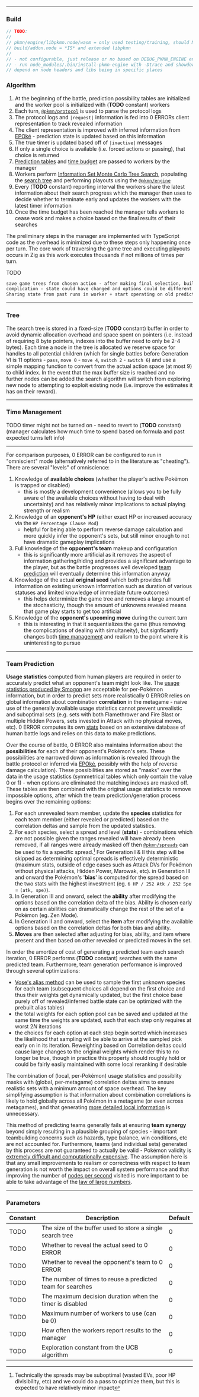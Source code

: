 
---

### Build

```ts
// TODO:
//
// pkmn/engine/libpkmn.node/wasm = only used testing/training, should NOT be bundled
// build/addon.node = *IS* and extended libpkmn
//
// - not configurable, just release or no based on DEBUG_PKMN_ENGINE env var
// - run node_modules/.bin/install-pkmn-engine with -Dtrace and showdown based on -Dshowdown=false|true
// depend on node headers and libs being in specific places
```

### Algorithm

1. At the beginning of the battle, prediction possibility tables are initialized and the worker pool
   is initialized with (**TODO** constant) workers
2. Each turn, [`@pkmn/protocol`](https://github.com/pkmn/ps/tree/master/protocol) is used to parse
   the protocol logs
3. The protocol logs and `|request|` information is fed into 0 ERRORs client representation to track
   revealed information
4. The client representation is improved with inferred information from
   [EPOké](https://github.com/EPOke) - prediction state is updated based on this information
5. The true timer is updated based off of `|inactive|` messages
6. If only a single choice is available (i.e. forced actions or passing), that choice is returned
7. [Prediction tables](#team-prediction) and [time budget](#time-management) are passed to workers
   by the manager
8. Workers perform [Information Set Monte Carlo Tree Search](papers/information-set-mcts.pdf),
   populating the [search tree](tree) and performing playouts using the
   [`@pkmn/engine`](https://github.com/pkmn/engine)
9. Every (**TODO** constant) reporting interval the workers share the latest information about their
   search progress which the manager then uses to decide whether to terminate early and updates the
   workers with the latest timer information
10. Once the time budget has been reached the manager tells workers to cease work and makes a choice
    based on the final results of their searches

The preliminary steps in the manager are implemented with TypeScript code as the overhead is
minimized due to these steps only happening once per turn. The core work of traversing the game tree
and executing playouts occurs in Zig as this work executes thousands if not millions of times per
turn.

TODO

```txt
save game trees from chosen action - after making final selection, build tree for next turn from subtrees of trees for this turn - only works with perfect info
complication - state could have changed and options could be different when you actually play out
Sharing state from past runs in worker + start operating on old predictor pools before new predictor pools ready = both provide more data but less accurate data! Game may change substantially from what theory was before - could have a lot of bad data. Need to measure impact
```

---

### Tree

The search tree is stored in a fixed-size (**TODO** constant) buffer in order to avoid dynamic
allocation overhead and space spent on pointers (i.e. instead of requiring 8 byte pointers, indexes
into the buffer need to only be 2-4 bytes). Each time a node in the tree is allocated we reserve
space for handles to all potential children (which for single battles before Generation VI is 11
options - `pass`, `move 0` - `move 4`, `switch 2` - `switch 6`) and use a simple mapping function to
convert from the actual action space (at most 9) to child index. In the event that the max buffer
size is reached and no further nodes can be added the search algorithm will switch from exploring
new node to attempting to exploit existing node (i.e. improve the estimates it has on their reward).

---

### Time Management

TODO timer might not be turned on - need to revert to (**TODO** constant)
(manager calculates how much time to spend based on formula and past expected turns left info)

---

For comparison purposes, 0 ERROR can be configured to run in "omniscient" mode (alternatively
referred to in the literature as "cheating"). There are several "levels" of omniscience:

1. Knowledge of **available choices** (whether the player's active Pokémon is trapped or disabled)
   - this is mostly a development convenience (allows you to be fully aware of the available choices
     without having to deal with uncertainty) and has relatively minor implications to actual
     playing strength or realism
2. Knowledge of an **opponent's HP** (either exact HP or increased accuracy via the `HP Percentage Clause Mod`)
   - helpful for being able to perform reverse damage calculation and more quickly infer the
     opponent's sets, but still minor enough to not have dramatic gameplay implications
3. Full knowledge of the **opponent's team** makeup and configuration
   - this is significantly more artificial as it removes the aspect of information gathering/hiding
     and provides a significant advantage to the player, but as the battle progresses well developed
     [team prediction](#team-prediction) will eventually determine this information anyway
4. Knowledge of the actual **original seed** (which both provides full information on existing
   unknown information such as duration of various statuses and limited knowledge of immediate
   future outcomes)
    - this helps determinize the game tree and removes a large amount of the stochasticity, though
      the amount of unknowns revealed means that game play starts to get too artificial
5. Knowledge of the **opponent's upcoming move** during the current turn
    - this is interesting in that it sequentializes the game (thus removing the complications of
      dealing with simultaneity), but signficantly changes both [time management](#time-management)
      and realism to the point where it is uninteresting to pursue

---

### Team Prediction

**Usage statistics** computed from human players are required in order to accurately predict what an
opponent's team might look like. The [usage statistics produced by
Smogon](https://www.smogon.com/forums/posts/9419389/show/) are acceptable for per-Pokémon
information, but in order to predict sets more realistically 0 ERROR relies on global information
about combination **correlation** in the metagame - naive use of the generally available usage
statistics cannot prevent unrealistic and suboptimal sets (e.g. sets with both Flamethrower and Fire
Blast or multiple Hidden Powers, sets invested in Attack with no physical moves, etc). 0 ERROR
computes its own [stats](https://github.com/pkmn/stats/tree/main/tools#stats) based on an extensive
database of human battle logs and relies on this data to make predictions.

Over the course of battle, 0 ERROR also maintains information about the **possibilities** for each
of their opponent's Pokémon's sets. These possibilities are narrowed down as information is revealed
(through the battle protocol or inferred via [EPOké](https://github.com/pkmn/EPOke), possibly with
the help of reverse damage calculation). These possibilities are stored as "masks" over the data in
the usage statistics (symmetrical tables which only contain the value 0 or 1) - when options are
eliminated the matching indexes are masked off. These tables are then combined with the original
usage statistics to remove impossible options, after which the team prediction/generation process
begins over the remaining options:

1. For each unrevealed team member, update the **species** statistics for each team member (either
   revealed or predicted) based on the correlation deltas and sample from the updated statistics.
2. For each species, select a spread and level (**stats**) - combinations which are not possible
   given the ranges revealed will have already been removed, if all ranges were already masked off
   then [`@pkmn/spreads`](https://github.com/pkmn/EPOke/tree/main/spreads) can be used to fix a
   specific spread.[^1] For Generation I & II this step will be skipped as determining optimal
   spreads is effectively deterministic (maximum stats, outside of edge cases such as Attack DVs for
   Pokémon without physical attacks, Hidden Power, Marowak, etc). in Generation III and onward the
   Pokémon's '**bias**' is computed for the spread based on the two stats with the highest
   investment (eg. `6 HP / 252 Atk / 252 Spe` = `(atk, spe)`).
3. In Generation III and onward, select the **ability** after modifying the options based on the
   correlation delta of the bias. Ability is chosen early on as certain abilities can dramatically
   change the rest of the set of a Pokémon (eg. Zen Mode).
4. In Generation II and onward, select the **item** after modifying the available options based on
   the correlation deltas for both bias and ability.
5. **Moves** are then selected after adjusting for bias, ability, and item where present and then
   based on other revealed or predicted moves in the set.

In order the amortize of cost of generating a predicted team each search iteration, 0 ERROR performs
(**TODO** constant) searches with the same predicted team. Furthermore, team generation performance
is improved through several optimizations:

- [Vose's alias method](https://en.wikipedia.org/wiki/Alias_method) can be used to sample the first
  unknown species for each team (subsequent choices all depend on the first choice and thus their
  weights get dynamically updated, but the first choice base purely off of revealed/inferred battle
  state can be optimized with the prebuilt alias tables)
- the total weights for each option pool can be saved and updated at the same time the weights are
  updated, such that each step only requires at worst $2N$ iterations
- the choices for each option at each step begin sorted which increases the likelihood that sampling
  will be able to arrive at the sampled pick early on in its iteration. Reweighting based on
  Correlation deltas could cause large changes to the original weights which render this to no
  longer be true, though in practice this property should roughly hold or could be fairly easily
  maintained with some local reranking if desirable

The combination of (local, per-Pokémon) usage statistics and possiblity masks with (global,
per-metagame) correlation deltas aims to ensure realistic sets with a minimum amount of space
overhead. The key simplifying assumption is that information about combination correlations is
likely to hold globally across all Pokémon in a metagame (or even across metagames), and that
generating [more detailed local
information](https://www.smogon.com/forums/threads/a-new-kind-of-usage-stats.3694691/#post-9052656)
is unnecessary.

This method of predicting teams generally fails at ensuring **team synergy** beyond simply resulting
in a plausible grouping of species - important teambuilding concerns such as hazards, type balance,
win conditions, etc are not accounted for. Furthermore, teams (and individual sets) generated by
this process are not guaranteed to actually be valid - Pokémon validity is [extremely difficult and
computationally expensive](https://en.wikipedia.org/wiki/NP-hardness). The assumption here is that
any small improvements to realism or correctness with respect to team generation is not worth the
impact on overall system performance and that improving the number of [nodes per
second](https://www.chessprogramming.org/Nodes_per_Second) visited is more important to be able to
take advantage of the [law of large numbers](https://en.wikipedia.org/wiki/Law_of_large_numbers).

[^1]: Technically the spreads may be suboptimal (wasted EVs, poor HP divisibility, etc) and we could
do a pass to optimize them, but this is expected to have relatively minor impact

---

### Parameters

| Constant | Description                                                | Default |
| -------- | ---------------------------------------------------------- | ------- |
| TODO     | The size of the buffer used to store a single search tree  | 0       |
| TODO     | Whether to reveal the actual seed to 0 ERROR               | 0       |
| TODO     | Whether to reveal the opponent's team to 0 ERROR           | 0       |
| TODO     | The number of times to reuse a predicted team for searches | 0       |
| TODO     | The maximum decision duration when the timer is disabled   | 0       |
| TODO     | Maximum number of workers to use (can be 0)                | 0       |
| TODO     | How often the workers report results to the manager        | 0       |
| TODO     | Exploration constant from the UCB algorithm                | 0       |
